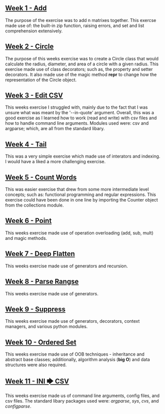 ## [Week 1 - Add](add/add.py)
The purpose of the exercise was to add n matrixes together. This exercse made use of: the built-in zip function, raising errors, and set and list comprehension extensively.
## [Week 2 - Circle](circle/circle.py)
The purpose of this weeks exercise was to create a Circle class that would calculate the radius, diameter, and area of a circle with a given radius. This exercise made use of class decorators; such as, the property and setter decorators. It also made use of the magic method __repr__ to change how the representation of the Circle object.
## [Week 3 - Edit CSV](edit_csv/fix_csv.py)
This weeks exercise I struggled with, mainly due to the fact that I was unsure what was meant by the '--in-quote' argument. Overall, this was a good exercise as I learned how to work (read and write) with csv files and how to handle command line arguments. Modules used were: csv and argparse; which, are all from the standard libary.
## [Week 4 - Tail](tail/tail.py)
This was a very simple exercise which made use of interators and indexing. I would have a liked a more challenging exercise.
## [Week 5 - Count Words](count_words/count.py)
This was easier exercise that drew from some more intermediate level concepts; such as: functional programming and regular expressions. This exercise could have been done in one line by importing the Counter object from the collections module.
## [Week 6 - Point](point/point.py)
This weeks exercise made use of operation overloading (add, sub, mult) and magic methods.
## [Week 7 - Deep Flatten](deep_flatten/deep_flatten.py)
This weeks exercise made use of generators and recursion. 
## [Week 8 - Parse Rangse](parse_ranges/parse_ranges.py)
This weeks exercise made use of generators.
## [Week 9 - Suppress](suppress/suppress.py)
This weeks exercise made use of generators, decorators, context managers, and various python modules.
## [Week 10 - Ordered Set](ordered_set/orderedset.py)
This weeks exercise made use of OOB techniques - inheritance and abstract base classes; additionally, algorithm analysis (**big O**) and data structures were also required. 
## [Week 11 - INI 🡆 CSV](ini2csv/ini2csv.py)
This weeks exercise made us of command line arguments, config files, and csv files. The standard libary packages used were: *argparse*, *sys*, *cvs*, and *configparse*.
